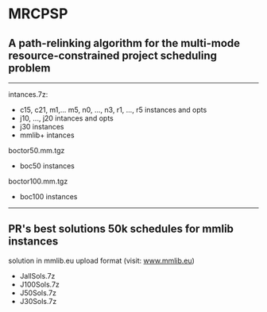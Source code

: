 # MRCPSP
## A path-relinking algorithm for the multi-mode resource-constrained project scheduling problem
---
intances.7z:
  * c15, c21, m1,... m5, n0, ..., n3, r1, ..., r5 instances and opts
  * j10, ..., j20 intances and opts
  * j30 instances
  * mmlib+ intances
  
boctor50.mm.tgz
  * boc50 instances
  
boctor100.mm.tgz
  * boc100 instances
---
## PR's  best solutions 50k schedules for mmlib instances
solution in mmlib.eu upload format (visit: www.mmlib.eu)
 * JallSols.7z
 * J100Sols.7z
 * J50Sols.7z
 * J30Sols.7z
